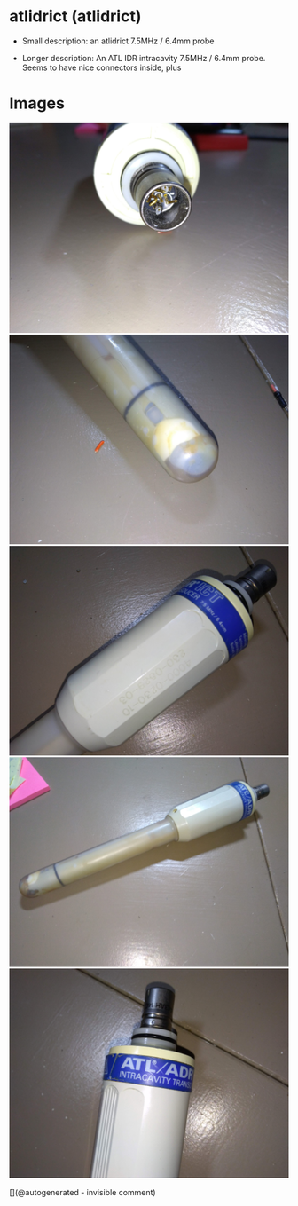 # atlidrict (atlidrict)

* Small description: an atlidrict 7.5MHz / 6.4mm probe

* Longer description: An ATL IDR intracavity 7.5MHz / 6.4mm probe. Seems to have nice connectors inside, plus

# Images

![](/include/images/atladrict/P_20180811_201314.jpg)
![](/include/images/atladrict/P_20180811_201302.jpg)
![](/include/images/atladrict/P_20180811_201237.jpg)
![](/include/images/atladrict/P_20180811_201229.jpg)
![](/include/images/atladrict/P_20180811_201232.jpg)


[](@autogenerated - invisible comment)